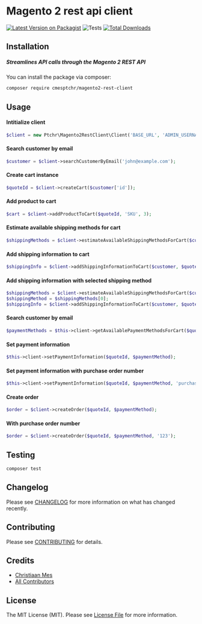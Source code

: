 # Magento 2 rest api client

[![Latest Version on Packagist](https://img.shields.io/packagist/v/ptchr/magento2-rest-client.svg?style=flat-square)](https://packagist.org/packages/ptchr/magento2-rest-client)
![Tests](https://github.com/cmesptchr/magento2-rest-client/workflows/Tests/badge.svg)
[![Total Downloads](https://img.shields.io/packagist/dt/ptchr/magento2-rest-client.svg?style=flat-square)](https://packagist.org/packages/cmesptchr/magento2-rest-client)

## Installation

##### Streamlines API calls through the Magento 2 REST API

You can install the package via composer:

```bash
composer require cmesptchr/magento2-rest-client
```

## Usage

#### Intitialize client
``` php
$client = new Ptchr\Magento2RestClient\Client('BASE_URL', 'ADMIN_USERNAME', 'ADMIN_PASSWORD');
```

#### Search customer by email
``` php
$customer = $client->searchCustomerByEmail('john@example.com');
```

#### Create cart instance
``` php
$quoteId = $client->createCart($customer['id']);
```

#### Add product to cart
``` php
$cart = $client->addProductToCart($quoteId, 'SKU', 3);
```

#### Estimate available shipping methods for cart
``` php
$shippingMethods = $client->estimateAvailableShippingMethodsForCart($customer, $quoteId);
```

#### Add shipping information to cart
``` php
$shippingInfo = $client->addShippingInformationToCart($customer, $quoteId);
```

#### Add shipping information with selected shipping method
``` php
$shippingMethods = $client->estimateAvailableShippingMethodsForCart($customer, $quoteId);
$shippingMethod = $shippingMethods[0];
$shippingInfo = $client->addShippingInformationToCart($customer, $quoteId, $shippingMethod['method_code'], $shippingMethod['carrier_code']);
```

#### Search customer by email
``` php
$paymentMethods = $this->client->getAvailablePaymentMethodsForCart($quoteId);
```

#### Set payment information
``` php
$this->client->setPaymentInformation($quoteId, $paymentMethod);
```

#### Set payment information with purchase order number
``` php
$this->client->setPaymentInformation($quoteId, $paymentMethod, 'purchase_order_number');
```

#### Create order 
``` php
$order = $client->createOrder($quoteId, $paymentMethod);
```

#### With purchase order number
``` php
$order = $client->createOrder($quoteId, $paymentMethod, '123');
```

## Testing

``` bash
composer test
```

## Changelog

Please see [CHANGELOG](CHANGELOG.md) for more information on what has changed recently.

## Contributing

Please see [CONTRIBUTING](CONTRIBUTING.md) for details.

## Credits

- [Christiaan Mes](https://github.com/cmesptchr)
- [All Contributors](../../contributors)

## License

The MIT License (MIT). Please see [License File](LICENSE.md) for more information.
